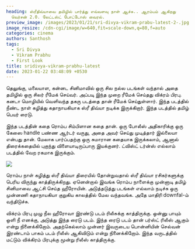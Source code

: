 ```yaml
---
heading: ஸ்ரீதிவ்யாவை தமிழில் பார்த்து எவ்வளவு நாள் ஆச்சு.. ஆரம்பம் ஆகிறது
  வெர்சன் 2.0. லேட்டஸ்ட் போட்டோஸ் வைரல்.
preview_image: /images/2023/01/21/sri-divya-vikram-prabu-latest-2-.jpg
image_resize: /cdn-cgi/image/w=640,fit=scale-down,q=80,f=auto
categories: cinema
authors: Santhosh
tags:
  - Sri Divya
  - Vikram Prabhu
  - First Look
title: sridivya-vikram-prabhu-latest
date: 2023-01-22 03:48:09 +0530
---
```



தெலுங்கு, மலையாள, கன்னட சினிமாவில் ஒரு சில நல்ல படங்கள் வந்தால் அதை தமிழில் ஒரு சிலர் ரீமேக் செய்வர். அப்படி இந்த முறை ரீமேக் செய்தது  விக்ரம் பிரபு. கனடா மொழியில் வெளிவந்த தகரு படத்தை தான் ரீமேக் செய்துள்ளார். இந்த படத்தில் நீண்ட நாள் கழித்து கதாநாயகியாக ஸ்ரீ திவ்யா நடிக்க இருக்கிறார். இந்த படத்தில் தமிழ் பெயர் ரைடு.

இந்த படத்தின் கதை ரொம்ப சிம்பிளான கதை தான். ஒரு போலீஸ் அதிகாரிக்கு ஒரு கேஸை handle பண்ண ஆர்டர் வருது, அதை அவர் செய்து முடித்தார் இல்லையா என்பது தான். மேலாக பார்ப்பதற்கு ஒரு சுமாரான கதையாக இருக்கலாம், ஆனால் திரைக்கதையில் புகுந்து விளையாடிருப்பாரு இயக்குனர். ட்விஸ்ட்  டர்ன்ஸ் எல்லாம் படத்தில் வேற ரகமாக இருக்கும்.

![](/images/2023/01/21/sri-divya-vikram-prabu-latest-1-.jpg)

ரொம்ப நாள் கழித்து ஸ்ரீ திவ்யா திரையில் தோன்றுவதால் ஸ்ரீ திவ்யா ரசிகர்களுக்கு பெரிய விருந்து காத்திருக்கிறது. ஏனென்றால் இவங்க ரொம்ப நாளைக்கு முன்னாடி தமிழ் சினிமாவை ஆட்சி செய்த ஹீரோயின். அடுத்தடுத்து படங்கள் எல்லாம் நடிச்சு ஒரு முன்னணி கதாநாயகியா குறுகிய காலத்தில் மேல வந்தவங்க. அதே மாதிரி downfal-ம் வந்திடுச்சு.

விக்ரம் பிரபு முழு நீல ஹீரோவா இரண்டு படம் ரிலீசுக்கு காத்திருக்கு. ஒன்னு பாயும் ஒளி நீ எனக்கு, அடுத்து இந்த ரைடு படம். இந்த ரைடு படம் தான் பர்ஸ்ட் ரிலீஸ் ஆகும் என்று நினைக்கிறோம். அதற்கெல்லாம் முன்னர் இவருடைய பொன்னியின் செல்வன் இரண்டாம் பாகம் படம் ரிலீஸ் ஆகிவிடும் என்று நினைக்கிறோம். இந்த வருடத்தில் மட்டும் விக்கிரம் பிரபுக்கு மூன்று ரிலீஸ் காத்திருக்கு.